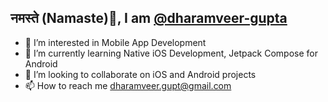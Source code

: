 ## नमस्ते (Namaste)🙏, I am [@dharamveer-gupta](https://github.com/dharamveer-gupta)
- 👀 I’m interested in Mobile App Development
- 🌱 I’m currently learning Native iOS Development, Jetpack Compose for Android
- 💞️ I’m looking to collaborate on iOS and Android projects
- 📫 How to reach me dharamveer.gupt@gmail.com

<!---
dharamveer-gupta/dharamveer-gupta is a ✨ special ✨ repository because its `README.md` (this file) appears on your GitHub profile.
You can click the Preview link to take a look at your changes.
--->

